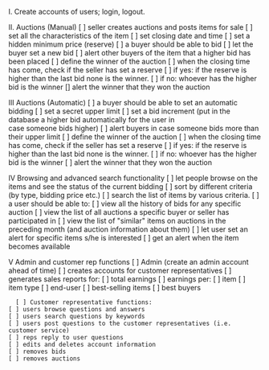 I. Create accounts of users; login, logout.

II. Auctions (Manual)
   [ ] seller creates auctions and posts items for sale
	[ ] set all the characteristics of the item
	[ ] set closing date and time
        [ ] set a hidden minimum price (reserve)
    [ ] a buyer should be able to bid
	    [ ] let the buyer set a new bid
	    [ ] alert other buyers of the item that a higher bid has been placed 
  [ ] define the winner of the auction
	[ ] when the closing time has come, check if the seller has set a reserve
	    [ ] if yes: if the reserve is higher than the last bid none is the winner.
	    [ ] if no: whoever has the higher bid is the winner
		[] alert the winner that they won the auction

III Auctions (Automatic)
    [ ] a buyer should be able to set an automatic bidding
	[ ] set a secret upper limit
	[ ] set a bid increment (put in the database a higher bid automatically for the user in       
       case someone bids higher)
    	[ ] alert buyers in case someone bids more than their upper limit 
   [ ] define the winner of the auction
	[ ] when the closing time has come, check if the seller has set a reserve
	    [ ] if yes: if the reserve is higher than the last bid none is the winner.
	    [ ] if no: whoever has the higher bid is the winner
		[ ] alert the winner that they won the auction


IV Browsing and advanced search functionality
    [ ] let people browse on the items and see the status of the current bidding
    [ ] sort by different criteria (by type, bidding price etc.)
    [ ] search the list of items by various criteria.
    [ ] a user should be able to:
	[ ] view all the history of bids for any specific auction
    	[ ] view the list of all auctions a specific buyer or seller has participated in
	[ ] view the list of "similar" items on auctions in the preceding month (and auction information about them)
    [ ] let user set an alert for specific items s/he is interested 
	[ ] get an alert when the item becomes available

V Admin and customer rep functions
      [ ] Admin (create an admin account ahead of time)
	[ ] creates accounts for customer representatives
    	[ ] generates sales reports for:
		[ ] total earnings
		[ ] earnings per:
	    		[ ] item
	    		[ ] item type
	    		[ ] end-user
    		[ ] best-selling items
   		[ ] best buyers

      [ ] Customer representative functions:
	[ ] users browse questions and answers
	[ ] users search questions by keywords
	[ ] users post questions to the customer representatives (i.e. customer service)
	[ ] reps reply to user questions
	[ ] edits and deletes account information
	[ ] removes bids 
	[ ] removes auctions 

